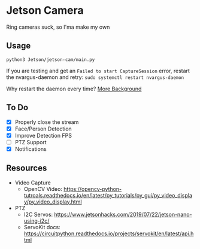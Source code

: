 # Jetson Camera

Ring cameras suck, so I'ma make my own

## Usage
`python3 Jetson/jetson-cam/main.py`

If you are testing and get an `Failed to start CaptureSession` error, restart the nvargus-daemon and retry:
`sudo systemctl restart nvargus-daemon`

Why restart the daemon every time? [More Background](https://forums.developer.nvidia.com/t/nvarguscamerasrc-plugin-error/75814/14)

## To Do

- [x] Properly close the stream
- [x] Face/Person Detection
- [x] Improve Detection FPS
- [ ] PTZ Support
- [x] Notifications

## Resources
- Video Capture
    - OpenCV Video: https://opencv-python-tutroals.readthedocs.io/en/latest/py_tutorials/py_gui/py_video_display/py_video_display.html
- PTZ
    - I2C Servos: https://www.jetsonhacks.com/2019/07/22/jetson-nano-using-i2c/
    - ServoKit docs: https://circuitpython.readthedocs.io/projects/servokit/en/latest/api.html 